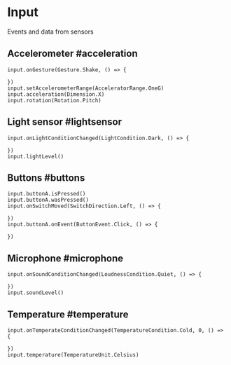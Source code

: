 # Input

Events and data from sensors

## Accelerometer #acceleration

```cards
input.onGesture(Gesture.Shake, () => {

})
input.setAccelerometerRange(AcceleratorRange.OneG)
input.acceleration(Dimension.X)
input.rotation(Rotation.Pitch)

```

## Light sensor #lightsensor

```cards
input.onLightConditionChanged(LightCondition.Dark, () => {

})
input.lightLevel()
```

## Buttons #buttons

```cards
input.buttonA.isPressed()
input.buttonA.wasPressed()
input.onSwitchMoved(SwitchDirection.Left, () => {

})
input.buttonA.onEvent(ButtonEvent.Click, () => {

})
```

## Microphone #microphone

```cards
input.onSoundConditionChanged(LoudnessCondition.Quiet, () => {

})
input.soundLevel()
```

## Temperature #temperature

```cards
input.onTemperateConditionChanged(TemperatureCondition.Cold, 0, () => {

})
input.temperature(TemperatureUnit.Celsius)
```
